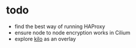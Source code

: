 # todo

- find the best way of running HAProxy
- ensure node to node encryption works in Cilium
- explore [kilo](https://github.com/squat/kilo) as an overlay
